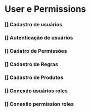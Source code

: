 # User e Permissions

### [] Cadastro de usuários
### [] Autenticação de usuários
### [] Cadatro de Permissões
### [] Cadastro de Regras
### [] Cadastro de Produtos
### [] Conexão usuários roles
### [] Conexão permission roles